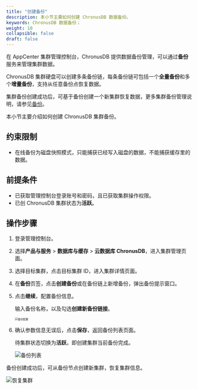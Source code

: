 ```yaml
---
title: "创建备份"
description: 本小节主要如何创建 ChronusDB 数据备份。 
keywords: ChronusDB 数据备份；
weight: 10
collapsible: false
draft: false
---
```




在 AppCenter 集群管理控制台，ChronusDB 提供数据备份管理，可以通过**备份**服务来管理集群数据。

ChronusDB 集群硬盘可以创建多条备份链，每条备份链可包括一个**全量备份**和多个**增量备份**，支持从任意备份点恢复数据。

集群备份创建成功后，可基于备份创建一个新集群恢复数据，更多集群备份管理说明，请参见[备份](../../../../../storage/backup/)。

本小节主要介绍如何创建 ChronusDB 集群备份。

## 约束限制

- 在线备份为磁盘快照模式，只能捕获已经写入磁盘的数据，不能捕获缓存里的数据。

## 前提条件

- 已获取管理控制台登录账号和密码，且已获取集群操作权限。
- 已创 ChronusDB 集群状态为**活跃**。

## 操作步骤

1. 登录管理控制台。
2. 选择**产品与服务** > **数据库与缓存** > **云数据库 ChronusDB**，进入集群管理页面。
3. 选择目标集群，点击目标集群 ID，进入集群详情页面。
4. 在**备份**页签，点击**创建备份**或在备份链上新增备份，弹出备份提示窗口。

5. 点击**继续**，配置备份信息。

    输入备份名称，以及勾选**创建新备份链接**。

   <img src="../../../_images/backup_config.png" alt="备份配置" style="zoom:50%;" />

6. 确认参数信息无误后，点击**保存**，返回备份列表页面。

   待集群状态切换为**活跃**，即创建集群当前备份完成。

    <img src="../../../_images/backup_list.png" alt="备份列表" style="zoom:100%;" />

备份创建成功后，可从备份节点创建新集群，恢复集群信息。

![恢复集群](../../../_images/restore.png)
